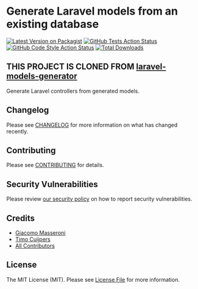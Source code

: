 # Generate Laravel models from an existing database

[![Latest Version on Packagist](https://img.shields.io/packagist/v/timocuijpers/laravel-controllers-generator.svg?style=flat-square)](https://packagist.org/packages/timocuijpers/laravel-controllers-generator)
[![GitHub Tests Action Status](https://img.shields.io/github/actions/workflow/status/uitbest/laravel-controllers-generator/run-tests.yml?branch=main&label=tests&style=flat-square)](https://github.com/uitbest/laravel-controllers-generator/actions?query=workflow%3Arun-tests+branch%3Amain)
[![GitHub Code Style Action Status](https://img.shields.io/github/actions/workflow/status/uitbest/laravel-controllers-generator/fix-php-code-style-issues.yml?branch=main&label=code%20style&style=flat-square)](https://github.com/uitbest/laravel-controllers-generator/actions?query=workflow%3A"Fix+PHP+code+style+issues"+branch%3Amain)
[![Total Downloads](https://img.shields.io/packagist/dt/timocuijpers/laravel-controllers-generator.svg?style=flat-square)](https://packagist.org/packages/timocuijpers/laravel-controllers-generator)

## THIS PROJECT IS CLONED FROM [laravel-models-generator](https://github.com/uitbest/laravel-controllers-generator)

Generate Laravel controllers from generated models.

## Changelog

Please see [CHANGELOG](CHANGELOG.md) for more information on what has changed recently.

## Contributing

Please see [CONTRIBUTING](CONTRIBUTING.md) for details.

## Security Vulnerabilities

Please review [our security policy](../../security/policy) on how to report security vulnerabilities.

## Credits

- [Giacomo Masseroni](https://github.com/giacomomasseron)
- [Timo Cuijpers](https://github.com/timocuijpers)
- [All Contributors](../../contributors)

## License

The MIT License (MIT). Please see [License File](LICENSE.md) for more information.
